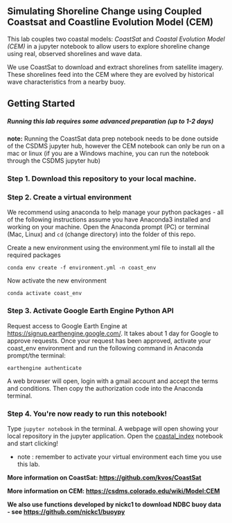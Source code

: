 ## Simulating Shoreline Change using Coupled Coastsat and Coastline Evolution Model (CEM)
This lab couples two coastal models: _CoastSat_ and _Coastal Evolution Model (CEM)_ in a jupyter notebook to allow users to explore shoreline change using real, observed shorelines and wave data. 

We use CoastSat to download and extract shorelines from satellite imagery.
These shorelines feed into the CEM where they are evolved by historical wave characteristics from a nearby buoy.

## Getting Started
##### Running this lab requires some advanced preparation (up to 1-2 days)
**note:** Running the CoastSat data prep notebook needs to be done outside of the CSDMS jupyter hub, however the CEM notebook can only be run on a mac or linux (if you are a Windows machine, you can run the notebook through the CSDMS jupyter hub)

  ### Step 1. Download this repository to your local machine. 

  ### Step 2. Create a virtual environment
We recommend using anaconda to help manage your python packages - all of the following instructions assume you have Anaconda3 installed and working on your machine.
Open the Anaconda prompt (PC) or terminal (Mac, Linux) and ```cd``` (change directory) into the folder of this repo.

Create a new environment using the environment.yml file to install all the required packages
```
conda env create -f environment.yml -n coast_env
```

Now activate the new environment
```
conda activate coast_env
```

  ### Step 3. Activate Google Earth Engine Python API

Request access to Google Earth Engine at https://signup.earthengine.google.com/. It takes about 1 day for Google to approve requests.
Once your request has been approved, activate your coast_env environment and run the following command in Anaconda prompt/the terminal:
```
earthengine authenticate
```
A web browser will open, login with a gmail account and accept the terms and conditions. Then copy the authorization code into the Anaconda terminal.

  ### Step 4. You're now ready to run this notebook!

Type ```jupyter notebook``` in the terminal. A webpage will open showing your local repository in the jupyter application. Open the [coastal_index](coastal_index.ipynb) notebook and start clicking!
* note : remember to activate your virtual environment each time you use this lab.


**More information on CoastSat: https://github.com/kvos/CoastSat**

**More information on CEM: https://csdms.colorado.edu/wiki/Model:CEM**

**We also use functions developed by nickc1 to download NDBC buoy data - see https://github.com/nickc1/buoypy**
